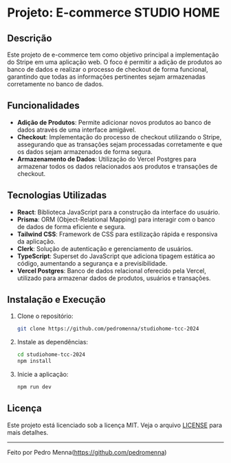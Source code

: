 #  Projeto: E-commerce STUDIO HOME

##  Descrição

Este projeto de e-commerce tem como objetivo principal a implementação do Stripe em uma aplicação web. O foco é permitir a adição de produtos ao banco de dados e realizar o processo de checkout de forma funcional, garantindo que todas as informações pertinentes sejam armazenadas corretamente no banco de dados.

##  Funcionalidades

- **Adição de Produtos**: Permite adicionar novos produtos ao banco de dados através de uma interface amigável.
- **Checkout**: Implementação do processo de checkout utilizando o Stripe, assegurando que as transações sejam processadas corretamente e que os dados sejam armazenados de forma segura.
- **Armazenamento de Dados**: Utilização do Vercel Postgres para armazenar todos os dados relacionados aos produtos e transações de checkout.

##  Tecnologias Utilizadas

- **React**: Biblioteca JavaScript para a construção da interface do usuário.
- **Prisma**: ORM (Object-Relational Mapping) para interagir com o banco de dados de forma eficiente e segura.
- **Tailwind CSS**: Framework de CSS para estilização rápida e responsiva da aplicação.
- **Clerk**: Solução de autenticação e gerenciamento de usuários.
- **TypeScript**: Superset do JavaScript que adiciona tipagem estática ao código, aumentando a segurança e a previsibilidade.
- **Vercel Postgres**: Banco de dados relacional oferecido pela Vercel, utilizado para armazenar dados de produtos, usuários e transações.

##  Instalação e Execução

1. Clone o repositório:
    ```sh
    git clone https://github.com/pedromenna/studiohome-tcc-2024
    ```
2. Instale as dependências:
    ```sh
    cd studiohome-tcc-2024
    npm install
    ```
3. Inicie a aplicação:
    ```sh
    npm run dev
    ```
##  Licença


Este projeto está licenciado sob a licença MIT. Veja o arquivo [LICENSE](./LICENSE) para mais detalhes.

---

Feito por Pedro Menna(https://github.com/pedromenna)
